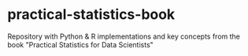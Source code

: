 # practical-statistics-book
Repository with Python &amp; R implementations and key concepts from the book "Practical Statistics for Data Scientists"

